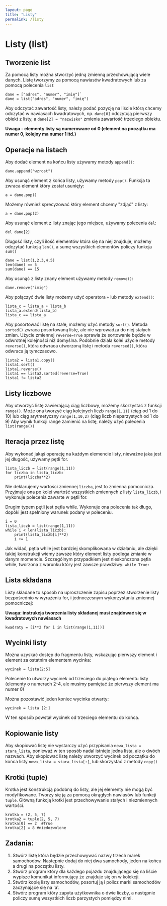 ```yaml
---
layout: page
title: "Listy"
permalink: /listy
---
```


# Listy (list)
## Tworzenie list
Za pomocą listy można stworzyć jedną zmienną przechowującą wiele danych. Listę tworzymy za pomocą nawiasów kwadratowych lub za pomocą polecenia `list`

```
dane = ["adres", "numer", "imię"]`
dane = list("adres", "numer", "imię")
```

Aby odczytać zawartość listy, należy podać pozycję na liście którą chcemy odczytać w nawiasach kwadratowych, np. `dane[0]` odczytują pierwszy obiekt z listy, a `dane[2] = "nazwisko"` zmienia zawartość trzeciego obiektu.
 
**Uwaga - elementy listy są numerowane od 0 (element na początku ma numer 0, kolejny ma numer 1 itd.)**
## Operacje na listach
Aby dodać element na końcu listy używamy metody `append()`:

`dane.append("wzrost")`

Aby usunąć element z końca listy, używamy metody `pop()`. Funkcja ta zwraca element który został usunięty:

`a = dane.pop()`

Możemy również sprecyzować który element chcemy "zdjąć" z listy:

`a = dane.pop(2)`

Aby usunąć element z listy znając jego miejsce, używamy polecenia `del`:

`del dane[2]`

Długość listy, czyli ilość elementów która się na niej znajduje, możemy odczytać funkcją `len()`, a sumę wszystkich elementów policzy funkcja `sum()`

```
dane = list(1,2,3,4,5)
len(dane) == 5
sum(dane) == 15
```

Aby usunąć z listy znany element używamy metody `remove()`:

`dane.remove("imię")`

Aby połączyć dwie listy możemy użyć operatora `+` lub metody `extend()`:

```
lista_c = lista_a + lista_b
lista_a.extend(lista_b)
lista_c == lista_a
```

Aby posortować listę na stałe, możemy użyć metody `sort()`. Metoda `sorted()` zwraca posortowaną listę, ale nie wprowadza do niej stałych zmian. Użycie zmiennej `reverse=True` sprawia że sortowanie będzie w odwrotnej kolejności niż domyślna. 
Podobnie działa kolei użycie metody `reverse()`, która odwraca utworzoną listę i metoda `reversed()`, która odwraca ją tymczasowo.

```
lista2 = lista1.copy()
lista1.sort()
lista1.reverse()
lista1 == lista2.sorted(reverse=True)
lista1 != lista2
```

## Listy liczbowe
Aby utworzyć listę zawierającą ciąg liczbowy, możemy skorzystać z funkcji `range()`. Może ona tworzyć ciąg kolejnych liczb `range(1,11)` (ciąg od 1 do 10) lub ciąg arytmetyczny `range(1,10,2)` (ciąg liczb nieparzystych od 1 do 9)
Aby wynik funkcji range zamienić na listę, należy użyć polecenia `list(range())`

## Iteracja przez listę
Aby wykonać jakąś operację na każdym elemencie listy, nieważne jaka jest jej długość, używamy pętli for.

```
lista_liczb = list(range(1,11))
for liczba in lista_liczb:
    print(liczba**2)
```
Nie deklarujemy wartości zmiennej `liczba`, jest to zmienna pomocnicza. Przyjmuje ona po kolei wartość wszystkich zmiennych z listy `lista_liczb`, i wykonuje polecenia zawarte w pętli for.

Drugim typem pętli jest pętla while. Wykonuje ona polecenia tak długo, dopóki jest spełniony warunek podany w poleceniu.

```
i = 0
lista_liczb = list(range(1,11))
while i < len(lista_liczb):
    print(lista_liczb[i]**2)
    i += 1
```

Jak widać, pętla while jest bardziej skomplikowana w działaniu, ale dzięki takiej konstrukcji wiemy zawsze który element listy podlega zmianie w danym momencie. Szczególnym przypadkiem jest nieskończona pętla while, tworzona z warunku który jest zawsze prawdziwy:
`while True:`

## Lista składana
Listy składane to sposób na uproszczenie zapisu poprzez stworzenie listy bezpośrednio w wyrażeniu for, i jednoczesnym wykorzystaniu zmiennej pomocniczej:

**Uwaga: instrukcja tworzenia listy składanej musi znajdować się w kwadratowych nawiasach**

``` 
kwadraty = [i**2 for i in list(range(1,11))]
```

## Wycinki listy
Można uzyskać dostęp do fragmentu listy, wskazując pierwszy element i element za ostatnim elementem wycinka:

``wycinek = lista[2:5]``

Polecenie to utworzy wycinek od trzeciego do piątego elementu listy (elementy o numerach 2-4, ale musimy pamiętać że pierwszy element ma numer 0)

Można pozostawić jeden koniec wycinka otwarty:

``wycinek = lista [2:]``

W ten sposób powstał wycinek od trzeciego elementu do końca.

## Kopiowanie listy
Aby skopiować listę nie wystarczy użyć przypisania `nowa_lista = stara_lista`, ponieważ w ten sposób nadal istnieje jedna lista, ale o dwóch nazwach. Aby skopiować listę należy utworzyć wycinek od początku do końca listy `nowa_lista = stara_lista[:]`, lub skorzystać z metody `copy()`

## Krotki (tuple)
Krotka jest konstrukcją podobną do listy, ale jej elementy nie mogą być modyfikowane. Tworzy się ją za pomocą okrągłych nawiasów lub funkcji `tuple`. Główną funkcją krotki jest przechowywanie stałych i niezmiennych wartości.

```
krotka = (2, 5, 7)
krotka2 = tuple(2, 5, 7)
krotka[0] == 2  #True
krotka[2] = 8 #niedozwolone
```
## Zadania:
1. Stwórz listę która będzie przechowywać nazwy trzech marek samochodów. Następnie dodaj do niej dwa samochody, jeden na końcu a drugi na początku listy.
2. Stwórz program który dla każdego pojazdu znajdującego się na liście wypisze komunikat informujący że znajduje się on w kolekcji.
3. Stwórz kopię listy samochodów, posortuj ją i policz marki samochodów zaczynające się na 'a'.
4. Stwórz program który zapyta użytkownika o dwie liczby, a następnie policzy sumę wszystkich liczb parzystych pomiędzy nimi.
